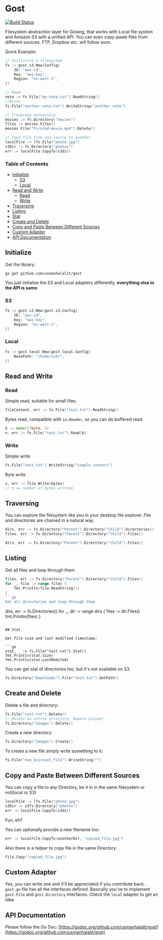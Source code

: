 # Gost

[![Build Status](https://travis-ci.org/usmanhalalit/gost.svg?branch=master)](https://travis-ci.org/usmanhalalit/gost)

Filesystem abstraction layer for Golang, that works with Local file system 
and Amazon S3 with a unified API. You can even copy-paste files from different sources.
FTP, Dropbox etc. will follow soon.


Quick Example:

```go
// Initialize a filesystem
fs := gost.s3.New(Config{
	ID: "aws-id",
	Key: "aws-key",
	Region: "es-west-1",
})

// Read
note := fs.File("my-note.txt").ReadString()
//Write
fs.File("another-note.txt").WriteString("another note")

// Traverese natuarally
movies := fs.Directory("movies")
files := movies.Files()
movies.File("Pirated-movie.mp4").Delete()

// Copy file from one source to another
localFile := lfs.File("photo.jpg")
s3Dir := fs.Directory("photos")
err := localFile.CopyTo(s3dir)
```

### Table of Contents
  * [Initialize](#initialize)
    + [S3](#s3)
    + [Local](#local)
  * [Read and Write](#read-and-write)
    + [Read](#read)
    + [Write](#write)
  * [Traversing](#traversing)
  * [Listing](#listing)
  * [Stat](#stat)
  * [Create and Delete](#create-and-delete)
  * [Copy and Paste Between Different Sources](#copy-and-paste-between-different-sources)
  * [Custom Adapter](#custom-adapter)
  * [API Documentation](#api-documentation)


## Initialize

Get the library:
```
go get github.com/usmanhalalit/gost
``` 

You just initialize the S3 and Local adapters differently, **everything else in the API is same**.

### S3
```go
fs := gost.s3.New(gost.s3.Config{
	ID: "aws-id",
	Key: "aws-key",
	Region: "es-west-1",
})
```

### Local
```go
fs := gost.local.New(gost.local.Config{
	BasePath: "/home/user",
})
```

## Read and Write

### Read
Simple read, suitable for small files.

```go
fileContent, err := fs.File("test.txt").ReadString()
```

Bytes read, compatible with `io.Reader`, so you can do buffered read.
```go
b := make([]byte, 3)
n, err := fs.File("test.txt").Read(b)
```

### Write
Simple write
```go
fs.File("test.txt").WriteString("sample content")
```

Byte write
```go
n, err := file.Write(bytes)
// n == number of bytes written
```

## Traversing

You can explore the filesystem like you in your desktop file explorer.
File and directories are chained in a natural way. 

```go
dirs, err := fs.Directory("Parent").Directory("Child").Directories()
files, err := fs.Directory("Parent").Directory("Child").Files()
```

```go
dirs, err := fs.Directory("Parent").Directtory("Child").Files()
```

## Listing

Get all files and loop through them
```go
files, err := fs.Directory("Parent").Directory("Child").Files()
for _, file := range files {
    fmt.Println(file.ReadString())
}
```go
Get all directories and loop through them
```
dirs, err := fs.Directories()
for _, dir := range dirs {
    files := dir.Files()
    fmt.Println(files)
}
```

## Stat

Get file size and last modified timestamp:

```go
stat, _ := fs.File("test.txt").Stat()
fmt.Println(stat.Size)
fmt.Println(stat.LastModifed)
```

You can get stat of directories too, but it's not available on S3.

```go
fs.Directory("Downloads").File("test.txt").GetPath()
```


## Create and Delete
Delete a file and directory:
```go
fs.File("test.txt").Delete()
// Delete an entrie directory, beware please!
fs.Directory("Images").Delete()
```

Create a new directory:
```go
fs.Directory("Images").Create()
```

To create a new file simply write something to it:
```go
fs.File("non_existant_file").WriteString("")
```  

## Copy and Paste Between Different Sources

You can copy a file to any Directory, be it in in the same filesystem or not(local or S3)

```go
localFile := lfs.File("photo.jpg")
s3Dir := s3fs.Directory("photos")
err := localFile.CopyTo(s3dir)
``` 

Fun, eh? 

You can optionally provide a new filename too:
```go
err := localFile.CopyTo(anotherDir, "copied_file.jpg")
```

Also there is a helper to copy file in the same Directory:
```go
file.Copy("copied_file.jpg")
``` 
 

## Custom Adapter

Yes, you can write one and it'll be appreciated if you contribute back.
. `gost.go` file has all the interfaces defined. Basically you've to implement
`gost.File` and `gost.Directory` interfaces. Check the `local` adapter to get an idea.

## API Documentation

Please follow the Go Doc: [https://godoc.org/github.com/usmanhalalit/gost](https://godoc.org/github.com/usmanhalalit/gost) 

